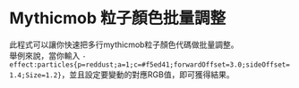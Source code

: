 # Mythicmob 粒子顏色批量調整

此程式可以讓你快速把多行mythicmob粒子顏色代碼做批量調整。  
舉例來說，當你輸入  ```- effect:particles{p=reddust;a=1;c=#f5ed41;forwardOffset=3.0;sideOffset=1.4;Size=1.2}```，並且設定要變動的對應RGB值，即可獲得結果。
